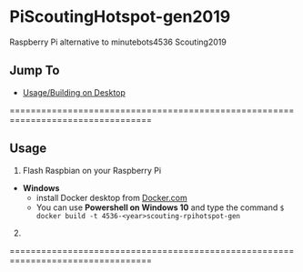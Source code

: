 # PiScoutingHotspot-gen2019
Raspberry Pi alternative to minutebots4536 Scouting2019

## Jump To
- [Usage/Building on Desktop](/README.md#usage)

=================================================================================
## Usage
1. Flash Raspbian on your Raspberry Pi
  - **Windows** 
    - install Docker desktop from [Docker.com](https://docker.com/desktop)
    - You can use **Powershell on Windows 10** and type the command `$ docker build -t 4536-<year>scouting-rpihotspot-gen`
2. 

=================================================================================
